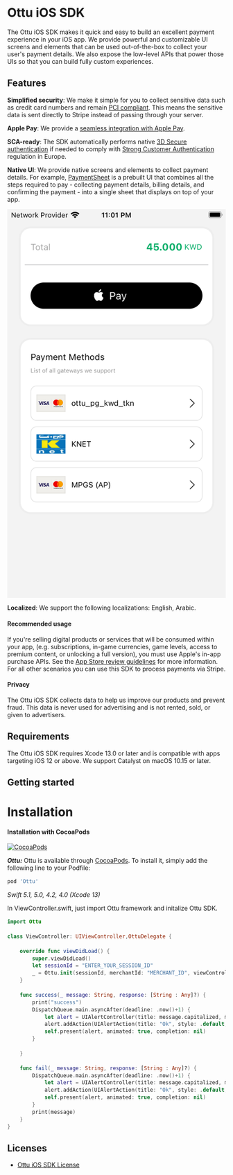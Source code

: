 # Ottu iOS SDK

The Ottu iOS SDK makes it quick and easy to build an excellent payment experience in your iOS app. We provide powerful and customizable UI screens and elements that can be used out-of-the-box to collect your user's payment details. We also expose the low-level APIs that power those UIs so that you can build fully custom experiences.

## Features

**Simplified security**: We make it simple for you to collect sensitive data such as credit card numbers and remain [PCI compliant](). This means the sensitive data is sent directly to Stripe instead of passing through your server.

**Apple Pay**: We provide a [seamless integration with Apple Pay]().

**SCA-ready**: The SDK automatically performs native [3D Secure authentication]() if needed to comply with [Strong Customer Authentication]() regulation in Europe.

**Native UI**: We provide native screens and elements to collect payment details. For example, [PaymentSheet]() is a prebuilt UI that combines all the steps required to pay - collecting payment details, billing details, and confirming the payment - into a single sheet that displays on top of your app.

<img src="https://github.com/Maninder1991/screens/blob/main/Cardfree.png" alt="PaymentSheet" align="center"/>

**Localized**: We support the following localizations: English, Arabic.

#### Recommended usage

If you're selling digital products or services that will be consumed within your app, (e.g. subscriptions, in-game currencies, game levels, access to premium content, or unlocking a full version), you must use Apple's in-app purchase APIs. See the [App Store review guidelines](https://developer.apple.com/app-store/review/guidelines/#payments) for more information. For all other scenarios you can use this SDK to process payments via Stripe.

#### Privacy

The Ottu iOS SDK collects data to help us improve our products and prevent fraud. This data is never used for advertising and is not rented, sold, or given to advertisers.

## Requirements

The Ottu iOS SDK requires Xcode 13.0 or later and is compatible with apps targeting iOS 12 or above. We support Catalyst on macOS 10.15 or later.

## Getting started

Installation
==========================

#### Installation with CocoaPods

[![CocoaPods](https://img.shields.io/cocoapods/v/IQKeyboardManager.svg)](https://cocoapods.org/pods/Ottu)

***Ottu:*** Ottu is available through [CocoaPods](http://cocoapods.org). To install
it, simply add the following line to your Podfile:

```ruby
pod 'Ottu'
```

*Swift 5.1, 5.0, 4.2, 4.0 (Xcode 13)*

In ViewController.swift, just import Ottu framework and initalize Ottu SDK.

```swift
import Ottu

class ViewController: UIViewController,OttuDelegate {

    override func viewDidLoad() {
        super.viewDidLoad()
        let sessionId = "ENTER_YOUR_SESSION_ID"
        _ = Ottu.init(sessionId, merchantId: "MERCHANT_ID", viewController: self, delegate: self)
    }
    
    func success(_ message: String, response: [String : Any]?) {
        print("success")
        DispatchQueue.main.asyncAfter(deadline: .now()+1) {
            let alert = UIAlertController(title: message.capitalized, message: "\(String(describing: response))", preferredStyle: .alert)
            alert.addAction(UIAlertAction(title: "Ok", style: .default, handler: nil))
            self.present(alert, animated: true, completion: nil)
        }
        
    }
    
    func fail(_ message: String, response: [String : Any]?) {
        DispatchQueue.main.asyncAfter(deadline: .now()+1) {
            let alert = UIAlertController(title: message.capitalized, message: "\(String(describing: response))", preferredStyle: .alert)
            alert.addAction(UIAlertAction(title: "Ok", style: .default, handler: nil))
            self.present(alert, animated: true, completion: nil)
        }
        print(message)
    }
}
```


## Licenses

- [Ottu iOS SDK License](LICENSE)
